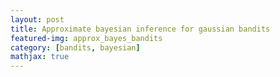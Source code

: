 ```yaml
---
layout: post
title: Approximate bayesian inference for gaussian bandits
featured-img: approx_bayes_bandits
category: [bandits, bayesian]
mathjax: true
---
```

